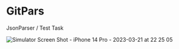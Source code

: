 # GitPars
JsonParser / Test Task

![Simulator Screen Shot - iPhone 14 Pro - 2023-03-21 at 22 25 05](https://user-images.githubusercontent.com/110239763/226732286-100b7bc4-3de9-4810-9632-cfe14761514c.png)
